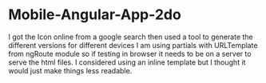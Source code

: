 # Mobile-Angular-App-2do

I got the Icon online from a google search then used a tool to generate the different versions for different devices
I am using partials with URLTemplate from ngRoute module so if testing in browser it needs to be on a server to serve the html files.
I considered using an inline template but I thought it would just make things less readable.
